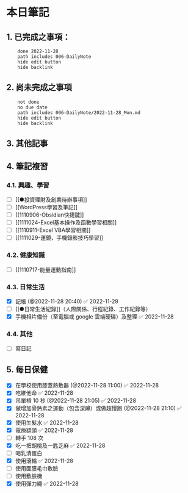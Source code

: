 # 本日筆記




## 1. 已完成之事項：
```tasks
	done 2022-11-28
	path includes 006-DailyNote
	hide edit button 
	hide backlink
```

## 2. 尚未完成之事項
```tasks
	not done
	no due date
	path includes 006-DailyNote/2022-11-28_Mon.md
	hide edit button 
	hide backlink
```

## 3. 其他記事

## 4. 筆記複習
### 4.1. 興趣、學習
- [ ] [[●投資理財及創業待辦事項]]
- [ ] [[WordPress學習及筆記]]
- [ ] [[1110906-Obsidian快捷鍵]]
- [ ] [[1111024-Excel基本操作及函數學習相關]]
- [ ] [[1110911-Excel VBA學習相關]]
- [ ] [[1111029-運鏡、手機錄影技巧學習]]

### 4.2. 健康知識
- [ ] [[1110717-能量運動指南]]

### 4.3. 日常生活
- [x] 記帳 (@2022-11-28 20:40) ✅ 2022-11-28
- [ ] [[●日常生活紀錄]]（人際關係、行程紀錄、工作紀錄等）
- [x] 手機相片備份（至電腦或 google 雲端硬碟）及整理 ✅ 2022-11-28

### 4.4. 其他
- [ ] 寫日記

## 5. 每日保健
- [x] 在學校使用膝蓋熱敷器 (@2022-11-28 11:00) ✅ 2022-11-28
- [x] 吃維他命 ✅ 2022-11-28
- [x] 吊單槓 10 秒 (@2022-11-28 21:05) ✅ 2022-11-28
- [x] 做增加骨鈣素之運動（包含深蹲）或做超慢跑 (@2022-11-28 21:10) ✅ 2022-11-28
- [x] 使用生髮水 ✅ 2022-11-28
- [x] 電療額頭 ✅ 2022-11-28
- [ ] 轉手 108 次
- [x] 吃一把胡桃及一匙芝麻 ✅ 2022-11-28
- [ ] 喝乳清蛋白
- [x] 使用滾輪 ✅ 2022-11-28
- [ ] 使用面膜毛巾敷臉
- [ ] 使用敷臉機
- [x] 使用彈力繩 ✅ 2022-11-28